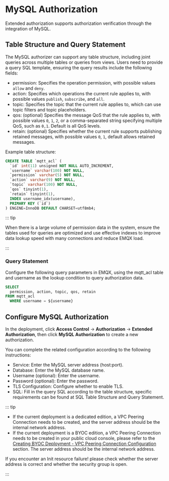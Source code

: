 # MySQL Authorization

Extended authorization supports authorization verification through the integration of MySQL.

## Table Structure and Query Statement

The MySQL authorizer can support any table structure, including joint queries across multiple tables or queries from views. Users need to provide a query SQL template, ensuring the query results include the following fields:

- permission: Specifies the operation permission, with possible values `allow` and `deny`.
- action: Specifies which operations the current rule applies to, with possible values `publish`, `subscribe`, and `all`.
- topic: Specifies the topic that the current rule applies to, which can use topic filters and topic placeholders.
- qos: (optional) Specifies the message QoS that the rule applies to, with possible values `0`, `1`, `2`, or a comma-separated string specifying multiple QoS, such as `0,1`. Default is all QoS levels.
- retain: (optional) Specifies whether the current rule supports publishing retained messages, with possible values `0`, `1`, default allows retained messages.

Example table structure:

```sql
CREATE TABLE `mqtt_acl` (
  `id` int(11) unsigned NOT NULL AUTO_INCREMENT,
  `username` varchar(100) NOT NULL,
  `permission` varchar(5) NOT NULL,
  `action` varchar(9) NOT NULL,
  `topic` varchar(100) NOT NULL,
  `qos` tinyint(1),
  `retain` tinyint(1),
  INDEX username_idx(username),
  PRIMARY KEY (`id`)
) ENGINE=InnoDB DEFAULT CHARSET=utf8mb4;
```

::: tip

When there is a large volume of permission data in the system, ensure the tables used for queries are optimized and use effective indexes to improve data lookup speed with many connections and reduce EMQX load. 

:::

### Query Statement

Configure the following query parameters in EMQX, using the mqtt_acl table and username as the lookup condition to query authorization data.

```sql
SELECT 
  permission, action, topic, qos, retain 
FROM mqtt_acl 
  WHERE username = ${username}
```

## Configure MySQL Authorization

In the deployment, click **Access Control** -> **Authorization** -> **Extended Authorization**, then click **MySQL Authorization** to create a new authorization.

You can complete the related configuration according to the following instructions:

- Service: Enter the MySQL server address (host:port).
- Database: Enter the MySQL database name.
- Username (optional): Enter the username.
- Password (optional): Enter the password.
- TLS Configuration: Configure whether to enable TLS.
- SQL: Fill in the query SQL according to the table structure, specific requirements can be found at SQL Table Structure and Query Statement.

::: tip

- If the current deployment is a dedicated edition, a VPC Peering Connection needs to be created, and the server address should be the internal network address.
- If the current deployment is a BYOC edition, a VPC Peering Connection needs to be created in your public cloud console, please refer to the [Creating BYOC Deployment - VPC Peering Connection Configuration](../create/byoc.md#vpc-peering-connection-configuration) section. The server address should be the internal network address.

If you encounter an Init resource failure! please check whether the server address is correct and whether the security group is open. 

:::